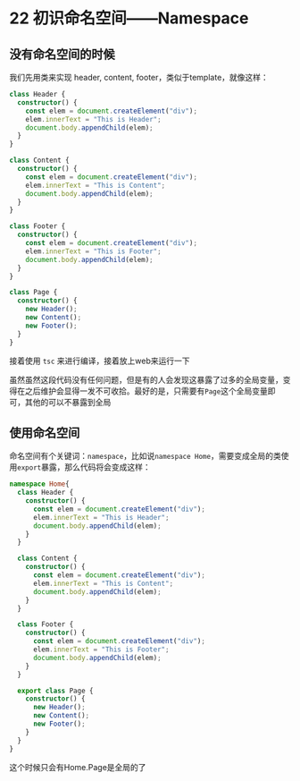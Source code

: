 # 22 初识命名空间——Namespace

## 没有命名空间的时候

我们先用类来实现 header, content, footer，类似于template，就像这样：

```typescript
class Header {
  constructor() {
    const elem = document.createElement("div");
    elem.innerText = "This is Header";
    document.body.appendChild(elem);
  }
}

class Content {
  constructor() {
    const elem = document.createElement("div");
    elem.innerText = "This is Content";
    document.body.appendChild(elem);
  }
}

class Footer {
  constructor() {
    const elem = document.createElement("div");
    elem.innerText = "This is Footer";
    document.body.appendChild(elem);
  }
}

class Page {
  constructor() {
    new Header();
    new Content();
    new Footer();
  }
}
```



接着使用 `tsc` 来进行编译，接着放上web来运行一下

虽然虽然这段代码没有任何问题，但是有的人会发现这暴露了过多的全局变量，变得在之后维护会显得一发不可收拾。最好的是，只需要有`Page`这个全局变量即可，其他的可以不暴露到全局

## 使用命名空间

命名空间有个关键词：`namespace`，比如说`namespace Home`，需要变成全局的类使用`export`暴露，那么代码将会变成这样：

```typescript
namespace Home{
  class Header {
    constructor() {
      const elem = document.createElement("div");
      elem.innerText = "This is Header";
      document.body.appendChild(elem);
    }
  }

  class Content {
    constructor() {
      const elem = document.createElement("div");
      elem.innerText = "This is Content";
      document.body.appendChild(elem);
    }
  }

  class Footer {
    constructor() {
      const elem = document.createElement("div");
      elem.innerText = "This is Footer";
      document.body.appendChild(elem);
    }
  }

  export class Page {
    constructor() {
      new Header();
      new Content();
      new Footer();
    }
  }
}
```

这个时候只会有Home.Page是全局的了

